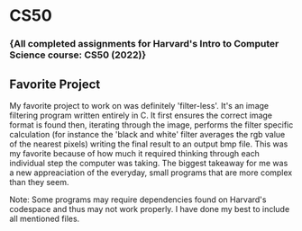 <h1>CS50</h1>

<h3>{All completed assignments for Harvard's Intro to Computer Science course: CS50 (2022)}
</h3>

<h2>Favorite Project</h2>

My favorite project to work on was definitely 'filter-less'. It's an image filtering program written entirely in C. It first ensures the correct image format is found then, iterating through the image, performs the filter specific calculation (for instance the 'black and white' filter averages the rgb value of the nearest pixels) writing the final result to an output bmp file. This was my favorite because of how much it required thinking through each individual step the computer was taking. The biggest takeaway for me was a new appreaciation of the everyday, small programs that are more complex than they seem.

Note: Some programs may require dependencies found on Harvard's codespace and thus may not work properly. I have done my best to include all mentioned files.
